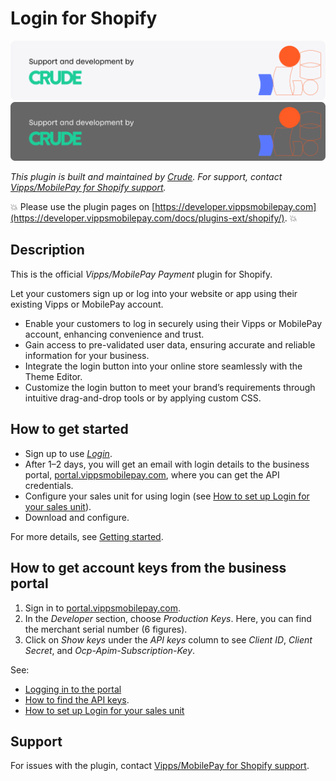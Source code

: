 <!-- START_METADATA
---
title: Login for Shopify
sidebar_position: 1
description: Secure one-tap customer authentication with Vipps/MobilePay Login for Shopify stores.
pagination_next: null
pagination_prev: null
---
END_METADATA -->

# Login for Shopify

![Support and development by Crude ](./docs/images/crude.svg#gh-light-mode-only)![Support and development by Crude](./docs/images/crude_dark.svg#gh-dark-mode-only)

*This plugin is built and maintained by [Crude](https://crude.no/).
For support, contact [Vipps/MobilePay for Shopify support](https://vipps-shopify.atlassian.net/servicedesk/customer/portal/3).*

<!-- START_COMMENT -->
💥 Please use the plugin pages on [https://developer.vippsmobilepay.com](https://developer.vippsmobilepay.com/docs/plugins-ext/shopify/). 💥
<!-- END_COMMENT -->

## Description

This is the official *Vipps/MobilePay Payment* plugin for Shopify.

Let your customers sign up or log into your website or app using their existing Vipps or MobilePay account.

* Enable your customers to log in securely using their Vipps or MobilePay account, enhancing convenience and trust.
* Gain access to pre-validated user data, ensuring accurate and reliable information for your business.
* Integrate the login button into your online store seamlessly with the Theme Editor.
* Customize the login button to meet your brand’s requirements through intuitive drag-and-drop tools or by applying custom CSS.

## How to get started

* Sign up to use [*Login*](https://vippsmobilepay.com/online/login).
* After 1–2 days, you will get an email with login details to the business portal, [portal.vippsmobilepay.com](https://portal.vippsmobilepay.com/), where you can get the API credentials.
* Configure your sales unit for using login (see [How to set up Login for your sales unit](https://developer.vippsmobilepay.com/docs/knowledge-base/portal/#login)).
* Download and configure.

For more details, see [Getting started](https://developer.vippsmobilepay.com/docs/getting-started/).

## How to get account keys from the business portal

1. Sign in to [portal.vippsmobilepay.com](https://portal.vippsmobilepay.com/).
2. In the *Developer* section, choose *Production Keys*. Here, you can find the merchant serial number (6 figures).
3. Click on *Show keys* under the *API keys* column to see *Client ID*, *Client Secret*, and *Ocp-Apim-Subscription-Key*.

See:

* [Logging in to the portal](https://developer.vippsmobilepay.com/docs/knowledge-base/portal#how-to-log-in)
* [How to find the API keys](https://developer.vippsmobilepay.com/docs/knowledge-base/portal#how-to-find-the-api-keys).
* [How to set up Login for your sales unit](https://developer.vippsmobilepay.com/docs/knowledge-base/portal/#login)

<!-- START_COMMENT -->
<!-- ## Installation

Make sure you have easy access to the API keys, by logging in to [portal.vippsmobilepay.com](https://portal.vippsmobilepay.com/) and find the correct API keys.

### Step 1 - Add the payment method

Go to *Settings* in your Shopify store, then click *Payments*. Click *Add payment method*.

### Step 2 - Manage the account

### Step 3 - Configure your account and select login product 

### Step 4 - Fill in the API key information

You can find your keys, as described in
[API keys](https://developer.vippsmobilepay.com/docs/knowledge-base/api-keys/).

### Step 5 - Activate Vipps MobilePay login

### Step 6 - Test

Do a few test orders against the production API keys to confirm that the integration is working without errors. -->
<!-- END_COMMENT -->

## Support

For issues with the plugin, contact [Vipps/MobilePay for Shopify support](https://vipps-shopify.atlassian.net/servicedesk/customer/portal/3).
